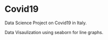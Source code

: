 # Covid19
Data Science Project on Covid19 in Italy.<br />

Data Visaulization using seaborn for line graphs.
